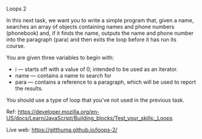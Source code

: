 Loops 2

In this next task, we want you to write a simple program that, given a name, searches an array of objects containing names and phone numbers (phonebook) and, if it finds the name, outputs the name and phone number into the paragraph (para) and then exits the loop before it has run its course.

You are given three variables to begin with:

- i — starts off with a value of 0; intended to be used as an iterator.
- name — contains a name to search for
- para — contains a reference to a paragraph, which will be used to report the results.

You should use a type of loop that you've not used in the previous task.

Ref: https://developer.mozilla.org/en-US/docs/Learn/JavaScript/Building_blocks/Test_your_skills:_Loops

Live web: https://gitthuma.github.io/loops-2/
